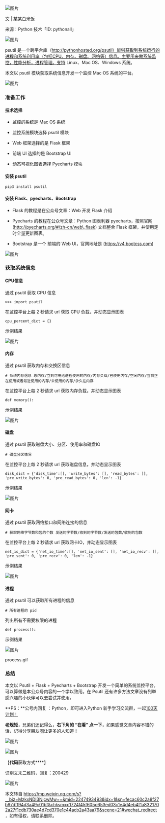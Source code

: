 ![图片](https://mmbiz.qpic.cn/mmbiz_jpg/SAy0yVjKWywF1B2sqROJSwGqkBTnf3iaCY0NicU3iaflojDougbyrWHezpZkPo7ViaglL4pQgXEANKZGRsts1PA2TQ/640?wx_fmt=jpeg&wxfrom=5&wx_lazy=1&wx_co=1)

文 | 某某白米饭  

来源：Python 技术「ID: pythonall」

![图片](https://mmbiz.qpic.cn/mmbiz_jpg/t8ibUxVnMTLPLUyAAdaDETpj5xxGvtM5pcns01OplkMfZrYaMeHJUFDOGIAjbOpGab87wO7uZhjEwv0WnhPbq1A/640?wx_fmt=jpeg&wxfrom=5&wx_lazy=1&wx_co=1 "金属质感分割线")

psutil 是一个跨平台库（http://pythonhosted.org/psutil）能够获取到系统运行的进程和系统利用率（包括CPU、内存、磁盘、网络等）信息。主要用来做系统监控，性能分析，进程管理。支持 Linux、Mac OS、Windows 系统。

本文以 psutil 模块获取系统信息开发一个监控 Mac OS 系统的平台。

![图片](https://mmbiz.qpic.cn/mmbiz_gif/SAy0yVjKWywK7XrgreTZpiaqjqDka2CEXXHuYqcgUy1KlpO71beBibwkCJRCWxkndedP1prAibm45KPkk9ZsI6ZtA/640?wx_fmt=gif&wxfrom=5&wx_lazy=1)

### 准备工作

#### 技术选择

*   监控的系统是 Mac OS 系统
    
*   监控系统模块选择 psutil 模块
    
*   Web 框架选择的是 Flask 框架
    
*   前端 UI 选择的是 Bootstrap UI
    
*   动态可视化图表选择 Pyecharts 模块
    

#### 安装 psutil

```
pip3 install psutil
```

#### 安装 Flask、pyecharts、Bootstrap

*   Flask 的教程是在公众号文章：Web 开发 Flask 介绍
    
*   Pyecharts 的教程在公众号文章：Python 图表利器 pyecharts，按照官网 (http://pyecharts.org/#/zh-cn/web\_flask) 文档整合 Flask 框架，并使用定时全量更新图表。
    
*   Bootstrap 是一个 前端的 Web UI，官网地址是 (https://v4.bootcss.com)
    

![图片](https://mmbiz.qpic.cn/mmbiz_png/SAy0yVjKWywK7XrgreTZpiaqjqDka2CEXEpCIW6cGUzocTic9SfCBmljNNvzUYWfnM6u0S4O2icsk1ACyRAYlGt2w/640?wx_fmt=png&wxfrom=5&wx_lazy=1&wx_co=1)

### 获取系统信息

#### CPU信息

通过 psutil 获取 CPU 信息

```
>>> import psutil
```

在监控平台上每 2 秒请求 url 获取 CPU 负载，并动态显示图表

```
cpu_percent_dict = {}
```

示例结果

![图片](https://mmbiz.qpic.cn/mmbiz_gif/SAy0yVjKWywK7XrgreTZpiaqjqDka2CEXHu2OicjXGyoicX4g88quG3cN3zHAFcfZU724PEg7EgBvVibsg7QU74rZA/640?wx_fmt=gif&wxfrom=5&wx_lazy=1)

#### 内存

通过 psutil 获取内存和交换区信息

```
# 系统内存信息 总内存/立刻可用给进程使用的内存/内存负载/已使用内存/空闲内存/当前正在使用或者最近使用的内存/未使用的内存/永久在内存
```

在监控平台上每 2 秒请求 url 获取内存负载，并动态显示图表

```
def memory():
```

示例结果

![图片](https://mmbiz.qpic.cn/mmbiz_gif/SAy0yVjKWywK7XrgreTZpiaqjqDka2CEXKrVaS3f0wicu69QHvROyiazg6JdhvnBgVnv05Vm5oXlzZaQXdvVT6Owg/640?wx_fmt=gif&wxfrom=5&wx_lazy=1)

#### 磁盘

通过 psutil 获取磁盘大小、分区、使用率和磁盘IO

```
# 磁盘分区情况
```

在监控平台上每 2 秒请求 url 获取磁盘信息，并动态显示图表

```
disk_dict = {'disk_time':[], 'write_bytes': [], 'read_bytes': [], 'pre_write_bytes': 0, 'pre_read_bytes': 0, 'len': -1}
```

示例结果

![图片](https://mmbiz.qpic.cn/mmbiz_gif/SAy0yVjKWywK7XrgreTZpiaqjqDka2CEXbj5Z04TdxibyPw5q6WVJ9Cmydu1LKSEcGW45j6H27U5UwKD4uic8ibUsg/640?wx_fmt=gif&wxfrom=5&wx_lazy=1)

#### 网卡

通过 psutil 获取网络接口和网络连接的信息

```
# 获取网络字节数和包的个数 发送的字节数/收到的字节数/发送的包数/收到的包数
```

在监控平台上每 2 秒请求 url 获取网卡IO，并动态显示图表

```
net_io_dict = {'net_io_time':[], 'net_io_sent': [], 'net_io_recv': [], 'pre_sent': 0, 'pre_recv': 0, 'len': -1}
```

示例结果

![图片](https://mmbiz.qpic.cn/mmbiz_gif/SAy0yVjKWywK7XrgreTZpiaqjqDka2CEXuZcia6WrXSXwqz4VzibScaNm0wRXdP4kS8WgehwNjfOrKONbUPibbIOXg/640?wx_fmt=gif&wxfrom=5&wx_lazy=1)

#### 进程

通过 psutil 可以获取所有进程的信息

```
# 所有进程的 pid
```

列出所有不需要权限的进程

```
def process():
```

示例结果

![图片](https://mmbiz.qpic.cn/mmbiz_gif/SAy0yVjKWywK7XrgreTZpiaqjqDka2CEXV7rm16h9gXqWkcVxWhXokcbhybSWPxQVkIXbOxoveW3J2HsyceIiauw/640?wx_fmt=gif&wxfrom=5&wx_lazy=1)

process.gif

### 总结

本文以 Psutil + Flask + Pyecharts + Bootstrap 开发一个简单的系统监控平台，可以算做是本公众号内容的一个学以致用。在 Psutil 还有许多方法文章没有列举感兴趣的小伙伴可以去尝试并使用。

**PS：**公号内回复 ：Python，即可进入Python 新手学习交流群，一起[100天计划！](http://mp.weixin.qq.com/s?__biz=MzU1NDk2MzQyNg==&mid=2247483671&idx=1&sn=2dc45e9363f86a6938b0c30da0b2a0ba&chksm=fbdad99accad508c083bfa72007b30d6a13a22b4a3c035c4c38bd7c9bb7da46aa42d93c5e14d&scene=21#wechat_redirect)  

  

**老规矩**，兄弟们还记得么，**右下角的 “在看” 点一下**，如果感觉文章内容不错的话，记得分享朋友圈让更多的人知道！

![图片](https://mmbiz.qpic.cn/mmbiz_png/mT3t1FknBibCwkz30aAWY4M0yYuBhsHAzoTPyrQr9yNNbMuHLhSOvDVAOnz4OffOVDfmzU8WuhOtuYeu997kPQw/640?wx_fmt=png&wxfrom=5&wx_lazy=1&wx_co=1)

![图片](https://mmbiz.qpic.cn/mmbiz_gif/7ibzJsmgW5wguO21SlkBAdxJgAicEOVCzDiaObyzEAEMTI527clib7gHvKfBtDu8MJZLwwEIVuVBmqfn01fmLDdTfQ/640?wxfrom=5&wx_lazy=1)

【**代码**获取方式****】

识别文末二维码，回复：200429

  

![图片](https://mmbiz.qpic.cn/mmbiz_png/SAy0yVjKWyyW38JOVCg5WRiaUxojp6b5oIUcTmEpeE0XxCOXjVQFJTSWQzbDzJialeMy3xLA7yZ8ymz2JcIy9Cuw/640?wx_fmt=png&wxfrom=5&wx_lazy=1&wx_co=1)

本文转自 <https://mp.weixin.qq.com/s?__biz=MzkxNDI3NjcwMw==&mid=2247493493&idx=1&sn=fecac60c2a8f27b97dff94d3a49c01bf&chksm=c1724f45f605c653ed03c1e4d4eb4f1a8321702a27f1cdb730ae4d7cd370e1c44acb2a43aa79&scene=21#wechat_redirect>，如有侵权，请联系删除。